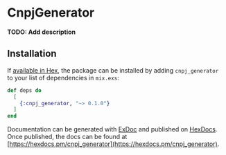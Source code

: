 # CnpjGenerator

**TODO: Add description**

## Installation

If [available in Hex](https://hex.pm/docs/publish), the package can be installed
by adding `cnpj_generator` to your list of dependencies in `mix.exs`:

```elixir
def deps do
  [
    {:cnpj_generator, "~> 0.1.0"}
  ]
end
```

Documentation can be generated with [ExDoc](https://github.com/elixir-lang/ex_doc)
and published on [HexDocs](https://hexdocs.pm). Once published, the docs can
be found at [https://hexdocs.pm/cnpj_generator](https://hexdocs.pm/cnpj_generator).

